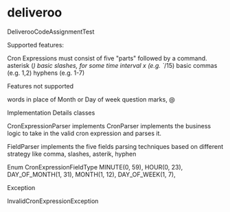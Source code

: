 # deliveroo
DeliverooCodeAssignmentTest

Supported features:

Cron Expressions must consist of five "parts" followed by a command.
asterisk (*)
basic slashes, for some time interval x (e.g. `*/15)
basic commas (e.g. 1,2)
hyphens (e.g. 1-7)

Features not supported 

words in place of Month or Day of week
question marks, @ 

Implementation Details
classes

CronExpressionParser implements CronParser 
   implements the business logic to take in the valid cron expression and parses it.
   
FieldParser
   implements the five fields parsing techniques based on different strategy like comma, slashes, asterik, hyphen

Enum
CronExpressionFieldType
   MINUTE(0, 59),
   HOUR(0, 23),
   DAY_OF_MONTH(1, 31),
   MONTH(1, 12),
   DAY_OF_WEEK(1, 7),

Exception

InvalidCronExpressionException
